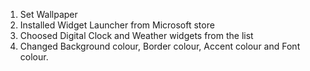 1) Set Wallpaper
2) Installed Widget Launcher from Microsoft store 
3) Choosed Digital Clock and Weather widgets from the list
4) Changed Background colour, Border colour, Accent colour and Font colour.
